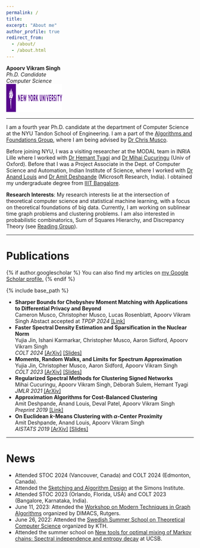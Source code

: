 ```yaml
---
permalink: /
title:
excerpt: "About me"
author_profile: true
redirect_from:
  - /about/
  - /about.html
---
```

**Apoorv Vikram Singh**  
*Ph.D. Candidate*  
*Computer Science*  
<a href="https://engineering.nyu.edu/academics/departments/computer-science-and-engineering"><img src="images/nyu_long.png" alt="NYU Tandon" width="150" height="75"></a>

---

I am a fourth year Ph.D. candidate at the department of Computer Science at the NYU Tandon School of Engineering. I am a part of the [Algorithms and Foundations Group](https://wp.nyu.edu/tandonschoolofengineering-algorithms/), where I am being advised by [Dr Chris Musco](https://www.chrismusco.com/).

Before joining NYU, I was a visiting researcher at the MODAL team in INRIA Lille where I worked with [Dr Hemant Tyagi](https://hemant-tyagi.github.io/) and [Dr Mihai Cucuringu](http://www.stats.ox.ac.uk/~cucuring/) (Univ of Oxford). Before that I was a Project Associate in the Dept. of Computer Science and Automation, Indian Institute of Science, where I worked with [Dr Anand Louis](https://www.csa.iisc.ac.in/~anandl/) and [Dr Amit Deshpande](https://www.microsoft.com/en-us/research/people/amitdesh/)  (Microsoft Research, India). I obtained my undergraduate degree from [IIIT Bangalore](https://www.iiitb.ac.in/).


**Research Interests**: My research interests lie at the intersection of theoretical computer science and statistical machine learning, with a focus on theoretical foundations of big data. Currently, I am working on sublinear time graph problems and clustering problems. I am also interested in probabilistic combinatorics, Sum of Squares Hierarchy, and Discrepancy Theory (see [Reading Group](/reading/)).


---

# Publications

{% if author.googlescholar %}
  You can also find my articles on <u><a href="{{author.googlescholar}}">my Google Scholar profile</a>.</u>
{% endif %}

{% include base_path %}
- **Sharper Bounds for Chebyshev Moment Matching with Applications to Differential Privacy and Beyond**  
Cameron Musco, Christopher Musco, Lucas Rosenblatt, Apoorv Vikram Singh
Abstact accepted at *TPDP 2024* [[Link]](/files/tpdp.pdf)
- **Faster Spectral Density Estimation and Sparsification in the Nuclear Norm**  
Yujia Jin, Ishani Karmarkar, Christopher Musco, Aaron Sidford, Apoorv Vikram Singh  
*COLT 2024* [[ArXiv]](https://arxiv.org/abs/2406.07521) [[Slides]](/files/colt24_slides.pdf)
- **Moments, Random Walks, and Limits for Spectrum Approximation**  
Yujia Jin, Christopher Musco, Aaron Sidford, Apoorv Vikram Singh  
*COLT 2023* [[ArXiv]](https://arxiv.org/abs/2307.00474) [[Slides]](/files/colt23_slides.pdf)
- **Regularized Spectral Methods for Clustering Signed Networks**  
Mihai Cucuringu, Apoorv Vikram Singh, Déborah Sulem, Hemant Tyagi  
*JMLR 2021* [[ArXiv]](https://arxiv.org/abs/2011.01737)
- **Approximation Algorithms for Cost-Balanced Clustering**  
Amit Deshpande, Anand Louis, Deval Patel, Apoorv Vikram Singh  
*Preprint 2019* [[Link]](/files/min_max_km.pdf)
- **On Euclidean $k$-Means Clustering with $\alpha$-Center Proximity**  
Amit Deshpande, Anand Louis, Apoorv Vikram Singh    
*AISTATS 2019* [[ArXiv]](https://arxiv.org/abs/1804.10827) [[Slides]](/files/center_proximity.pdf)

---

# News
- Attended STOC 2024 (Vancouver, Canada) and COLT 2024 (Edmonton, Canada).
- Attended the [Sketching and Algorithm Design](https://simons.berkeley.edu/workshops/sketching-algorithm-design) at the Simons Institute.
-  Attended STOC 2023 (Orlando, Florida, USA) and COLT 2023 (Bangalore, Karnataka, India).
- June 11, 2023: Attended the [Workshop on  Modern Techniques in  Graph Algorithms](https://sites.google.com/view/dimacswmtga/home?authuser=0) organized by DIMACS, Rutgers.
- June 26, 2022: Attended the [Swedish Summer School on Theoretical Computer Science](https://s3cs.eecs.kth.se) organized by KTH.
- Attended the summer school on [New tools for optimal mixing of Markov chains: Spectral independence and entropy decay](https://sites.cs.ucsb.edu/~vigoda/School/) at UCSB.
